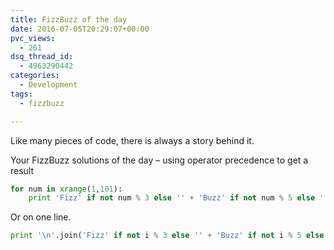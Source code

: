 ```yaml
---
title: FizzBuzz of the day
date: 2016-07-05T20:29:07+00:00
pvc_views:
  - 261
dsq_thread_id:
  - 4963290442
categories:
  - Development
tags:
  - fizzbuzz

---
```

Like many pieces of code, there is always a story behind it.

Your FizzBuzz solutions of the day &#8211; using operator precedence to get a result

```python
for num in xrange(1,101):
    print 'Fizz' if not num % 3 else '' + 'Buzz' if not num % 5 else '' or num
```

Or on one line.

```python
print '\n'.join('Fizz' if not i % 3 else '' + 'Buzz' if not i % 5 else '' or str(i) for i in range(1,101))
```

&nbsp;
